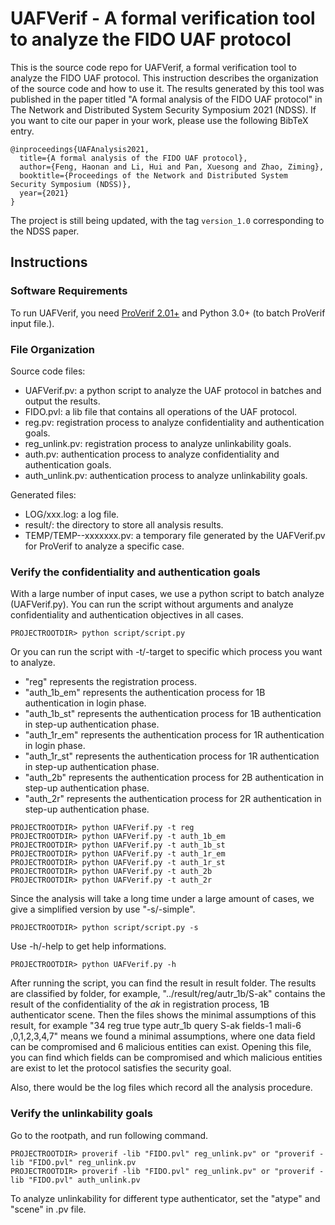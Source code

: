 # UAFVerif - A formal verification tool to analyze the FIDO UAF protocol
This is the source code repo for UAFVerif, a formal verification tool to analyze the FIDO UAF protocol. This instruction describes the organization of the source code and how to use it.
The results generated by this tool was published in the paper titled "A formal analysis of the FIDO UAF protocol" in The Network and Distributed System Security Symposium 2021 (NDSS). 
If you want to cite our paper in your work, please use the following BibTeX entry.

```
@inproceedings{UAFAnalysis2021,
  title={A formal analysis of the FIDO UAF protocol},
  author={Feng, Haonan and Li, Hui and Pan, Xuesong and Zhao, Ziming},
  booktitle={Proceedings of the Network and Distributed System Security Symposium (NDSS)},
  year={2021}
}
```

The project is still being updated, with the tag ``version_1.0`` corresponding to the NDSS paper.

## Instructions

### Software Requirements
To run UAFVerif, you need [ProVerif 2.01+](https://prosecco.gforge.inria.fr/personal/bblanche/proverif/) and Python 3.0+ (to batch ProVerif input file.).

### File Organization

Source code files:

- UAFVerif.pv: a python script to analyze the UAF protocol in batches and output the results.
- FIDO.pvl: a lib file that contains all operations of the UAF protocol.
- reg.pv: registration process to analyze confidentiality and authentication goals.
- reg_unlink.pv: registration process to analyze unlinkability goals.
- auth.pv: authentication process to analyze confidentiality and authentication goals.
- auth_unlink.pv: authentication process to analyze unlinkability goals.

Generated files:

- LOG/xxx.log: a log file.
- result/: the directory to store all analysis results.
- TEMP/TEMP--xxxxxxx.pv: a temporary file generated by the UAFVerif.pv for ProVerif to analyze a specific case.

### Verify the confidentiality and authentication goals

With a large number of input cases, we use a python script to batch analyze (UAFVerif.py).
You can run the script without arguments and analyze confidentiality and authentication objectives in all cases.

```
PROJECTROOTDIR> python script/script.py
```

Or you can run the script with -t/-target to specific which process you want to analyze.
- "reg" represents the registration process.
- "auth_1b_em" represents the authentication process for 1B authentication in login phase.
- "auth_1b_st" represents the authentication process for 1B authentication in step-up authentication phase.
- "auth_1r_em" represents the authentication process for 1R authentication in login phase.
- "auth_1r_st" represents the authentication process for 1R authentication in step-up authentication phase.
- "auth_2b" represents the authentication process for 2B authentication in step-up authentication phase.
- "auth_2r" represents the authentication process for 2R authentication in step-up authentication phase.

```
PROJECTROOTDIR> python UAFVerif.py -t reg 
PROJECTROOTDIR> python UAFVerif.py -t auth_1b_em 
PROJECTROOTDIR> python UAFVerif.py -t auth_1b_st 
PROJECTROOTDIR> python UAFVerif.py -t auth_1r_em 
PROJECTROOTDIR> python UAFVerif.py -t auth_1r_st 
PROJECTROOTDIR> python UAFVerif.py -t auth_2b 
PROJECTROOTDIR> python UAFVerif.py -t auth_2r 
```

Since the analysis will take a long time under a large amount of cases, we give a simplified version by use "-s/-simple".

```
PROJECTROOTDIR> python script/script.py -s
```

Use -h/-help to get help informations.

```
PROJECTROOTDIR> python UAFVerif.py -h
```

After running the script, you can find the result in result folder.
The results are classified by folder, for example, "../result/reg/autr_1b/S-ak" contains the result of the confidentiality of the *ak* in registration process, 1B authenticator scene.
Then the files shows the minimal assumptions of this result, for example "34   reg   true type autr_1b query S-ak fields-1  mali-6 ,0,1,2,3,4,7" means we found a minimal assumptions, where one data field can be compromised and 6 malicious entities can exist.
Opening this file, you can find which fields can be compromised and which malicious entities are exist to let the protocol satisfies the security goal.

Also, there would be the log files which record all the analysis procedure.

### Verify the unlinkability goals

Go to the rootpath, and run following command.

```
PROJECTROOTDIR> proverif -lib "FIDO.pvl" reg_unlink.pv" or "proverif -lib "FIDO.pvl" reg_unlink.pv
PROJECTROOTDIR> proverif -lib "FIDO.pvl" reg_unlink.pv" or "proverif -lib "FIDO.pvl" auth_unlink.pv
```

To analyze unlinkability for different type authenticator, set the "atype" and "scene" in .pv file.


	
